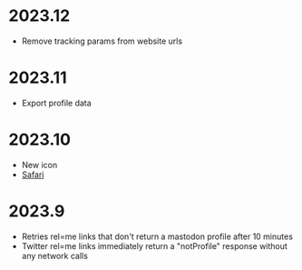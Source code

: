# 2023.12

- Remove tracking params from website urls

# 2023.11

- Export profile data

# 2023.10

- New icon
- [Safari](https://apps.apple.com/us/app/streetpass-for-mastodon/id6446224821)

# 2023.9

- Retries rel=me links that don't return a mastodon profile after 10 minutes
- Twitter rel=me links immediately return a "notProfile" response without any network calls
